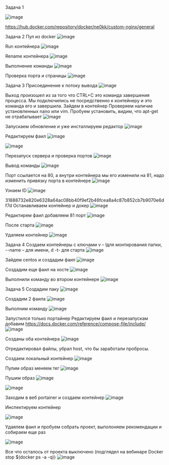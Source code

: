 Задача 1 

 
![image](https://github.com/user-attachments/assets/286effc7-63e9-4efc-a5f4-b5c4a63955c8)


https://hub.docker.com/repository/docker/ne0kk/custom-nginx/general


Задача 2 
Пул из docker 
 ![image](https://github.com/user-attachments/assets/45ef6ceb-3b33-4ca9-9e15-e7319c347df5)

Run контейнера
 ![image](https://github.com/user-attachments/assets/3cfc3f10-2fa5-4525-aecd-3bda0d8e1737)

Rename контейнера
 ![image](https://github.com/user-attachments/assets/3dad1310-08ed-43ae-bbad-30b9c7bdf9b7)

Выполнение команды 
 ![image](https://github.com/user-attachments/assets/4988d899-3c2d-401f-8b7e-ca21eafab663)

Проверка порта и страницы
 ![image](https://github.com/user-attachments/assets/e3f68ea5-b904-4d38-8ef2-d19a14f3aac8)




Задача 3
Присоединение к потоку вывода
 ![image](https://github.com/user-attachments/assets/cb467b02-41fd-410d-a3c1-0f7ab8b16cb4)

Выход произошел из за того что CTRL+C это команда завершения процесса. 
Мы подключились не посредственно к контейнеру и это команда его и завершила. 
Зайдем в контейнер 
Проверяем наличие установленных nano или vim.
Пробуем установить, видим, что apt-get не отрабатывает
 ![image](https://github.com/user-attachments/assets/d5ceae58-08a7-4213-86d2-3480874181b3)


Запускаем обновление и уже инсталлируем редактор
![image](https://github.com/user-attachments/assets/a61cbe15-cb7c-483f-81c0-678600fa07f3)

Редактируем фаил
 ![image](https://github.com/user-attachments/assets/f99364ab-1d82-4534-9be3-8ca7eb7b5faa)

 ![image](https://github.com/user-attachments/assets/9238eaff-d84d-4463-b2fc-01c117194906)

Перезапуск сервера и проверка портов
 ![image](https://github.com/user-attachments/assets/6ba5930e-521c-4650-bf90-0fde3f73f69a)


Вывод команды 
![image](https://github.com/user-attachments/assets/0271d41e-3a47-4909-a39d-49abcabe09ba)
 
Порт ссылается на 80, а внутри контейнера мы его изменили на 81, надо изменить привязку порта в контейнере
 ![image](https://github.com/user-attachments/assets/9875e679-1024-4786-97bf-47b75df3efce)

Узнаем ID 
 ![image](https://github.com/user-attachments/assets/6a6fb6c5-2298-4f43-b3d3-13abd98c9258)

31888732e820e6328a64ac08bb40f9ef2b46fcea8a4c87b852cb7b9070e6df7d
Останавливаем контейнер и докер 
 ![image](https://github.com/user-attachments/assets/a44684d8-9240-4fc2-bbaf-14f25a7b7a05)

Редактирем фаил добавляем 81 порт 
 ![image](https://github.com/user-attachments/assets/2cf08cd8-31e9-4c4f-ad7d-e8c672d776cb)

После старта
 ![image](https://github.com/user-attachments/assets/107ea6bc-ea3c-40dd-a224-0f15b654dec6)

Удаляем контейнер
![image](https://github.com/user-attachments/assets/99c84d26-0437-4482-bddb-3f87f9a61d9a)
 







Задача 4 
Создаем контейнеры с ключами v – lдля монтирования папки, --name – для имени, d -t- для старта 
 ![image](https://github.com/user-attachments/assets/461aa172-2eb1-457f-bdf7-621c03f255ba)

Зайдем centos и создадим фаил
 ![image](https://github.com/user-attachments/assets/063281a4-fe57-47fe-a265-ececefd9eb7c)

Создадим еще фаил на хосте 
 ![image](https://github.com/user-attachments/assets/7d5d55a7-e098-46e3-9858-1a7aedcb9f36)

Выполнили команду во втором контейнере 
 ![image](https://github.com/user-attachments/assets/4fa5fa0f-113f-4e78-9bc6-4f7e2f9692fd)






Задача 5 
Создадим паку
 ![image](https://github.com/user-attachments/assets/0b106d1e-778e-4d94-b449-eb79d39b49ce)

Создадим 2 фаила 
![image](https://github.com/user-attachments/assets/1be4cd61-ac4a-400a-804d-965d6928f7e2)
 
Выполним команду 
 ![image](https://github.com/user-attachments/assets/e2ca0b2f-3a50-49cd-93ba-2db7e2c83b68)

Запустился только портайнер
Редактируем фаил и перезапускам добавим https://docs.docker.com/reference/compose-file/include/ 
 ![image](https://github.com/user-attachments/assets/5870761d-8b0d-4065-8175-de045a83edd2)


Созданы оба контейнера 
 ![image](https://github.com/user-attachments/assets/555ec534-24fe-49a7-8b95-f9450e28ffff)


Отредактировал файлы, убрал host, что бы заработали пробросы. 

Создаем локальный контейнер 
 ![image](https://github.com/user-attachments/assets/731af060-0951-4147-8b0d-24c04a424dcd)



Пулим образ меняем тег 
 ![image](https://github.com/user-attachments/assets/adccf75d-aa05-4eeb-b40e-d3d3c4789859)


Пушим образ 
 ![image](https://github.com/user-attachments/assets/6e532ded-b260-41a3-9682-b2e34679dec4)

 ![image](https://github.com/user-attachments/assets/686ed83c-9f17-40cb-a955-cec11e2c568e)

Заходим в веб portainer и создаем контейнер
 ![image](https://github.com/user-attachments/assets/056649a5-a8bb-465b-953a-0ffde3269b7c)

Инспектируем контейнер 
 
![image](https://github.com/user-attachments/assets/7105344c-f75e-4661-a294-bfedac8e181b)

 Удаялем фаил и пробуем собрать проект, выполоняем рекомендации и собираем еще раз 

 ![image](https://github.com/user-attachments/assets/3d760da8-fa06-4f8b-b2d6-d875a6904ca0)


 

Все что осталось от проекта выключено (подглядел на вебинаре Docker stop $(docker ps -a -q))
 ![image](https://github.com/user-attachments/assets/6a957b67-c322-4ae0-a350-a53d4b3f0f18)


